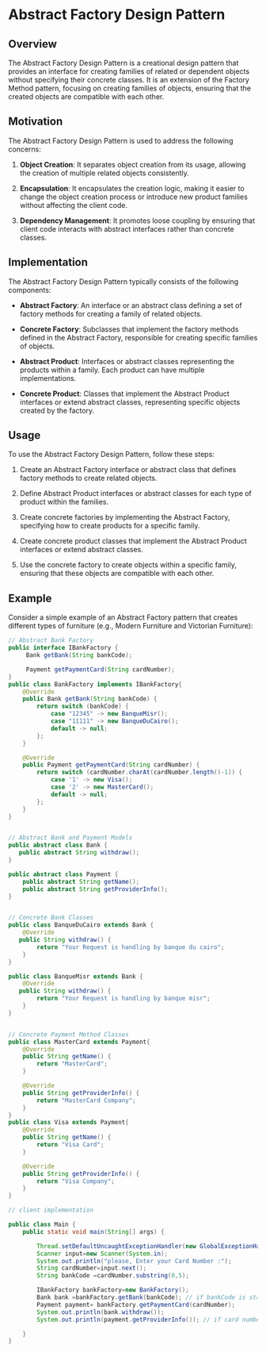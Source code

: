 # Abstract Factory Design Pattern

## Overview

The Abstract Factory Design Pattern is a creational design pattern that provides an interface for creating families of related or dependent objects without specifying their concrete classes. It is an extension of the Factory Method pattern, focusing on creating families of objects, ensuring that the created objects are compatible with each other.

## Motivation

The Abstract Factory Design Pattern is used to address the following concerns:

1. **Object Creation**: It separates object creation from its usage, allowing the creation of multiple related objects consistently.

2. **Encapsulation**: It encapsulates the creation logic, making it easier to change the object creation process or introduce new product families without affecting the client code.

3. **Dependency Management**: It promotes loose coupling by ensuring that client code interacts with abstract interfaces rather than concrete classes.

## Implementation

The Abstract Factory Design Pattern typically consists of the following components:

- **Abstract Factory**: An interface or an abstract class defining a set of factory methods for creating a family of related objects.

- **Concrete Factory**: Subclasses that implement the factory methods defined in the Abstract Factory, responsible for creating specific families of objects.

- **Abstract Product**: Interfaces or abstract classes representing the products within a family. Each product can have multiple implementations.

- **Concrete Product**: Classes that implement the Abstract Product interfaces or extend abstract classes, representing specific objects created by the factory.

## Usage

To use the Abstract Factory Design Pattern, follow these steps:

1. Create an Abstract Factory interface or abstract class that defines factory methods to create related objects.

2. Define Abstract Product interfaces or abstract classes for each type of product within the families.

3. Create concrete factories by implementing the Abstract Factory, specifying how to create products for a specific family.

4. Create concrete product classes that implement the Abstract Product interfaces or extend abstract classes.

5. Use the concrete factory to create objects within a specific family, ensuring that these objects are compatible with each other.

## Example

Consider a simple example of an Abstract Factory pattern that creates different types of furniture (e.g., Modern Furniture and Victorian Furniture):

```java
// Abstract Bank Factory
public interface IBankFactory {
     Bank getBank(String bankCode);

     Payment getPaymentCard(String cardNumber);
}
public class BankFactory implements IBankFactory{
    @Override
    public Bank getBank(String bankCode) {
        return switch (bankCode) {
            case "12345" -> new BanqueMisr();
            case "11111" -> new BanqueDuCairo();
            default -> null;
        };
    }

    @Override
    public Payment getPaymentCard(String cardNumber) {
        return switch (cardNumber.charAt(cardNumber.length()-1)) {
            case '1' -> new Visa();
            case '2' -> new MasterCard();
            default -> null;
        };
    }
}


// Abstract Bank and Payment Models
public abstract class Bank {
   public abstract String withdraw();
}

public abstract class Payment {
    public abstract String getName();
    public abstract String getProviderInfo();
}


// Concrete Bank Classes
public class BanqueDuCairo extends Bank {
    @Override
   public String withdraw() {
        return "Your Request is handling by banque du cairo";
    }
}

public class BanqueMisr extends Bank {
    @Override
   public String withdraw() {
        return "Your Request is handling by banque misr";
    }
}


// Concrete Payment Method Classes
public class MasterCard extends Payment{
    @Override
    public String getName() {
        return "MasterCard";
    }

    @Override
    public String getProviderInfo() {
        return "MasterCard Company";
    }
}
public class Visa extends Payment{
    @Override
    public String getName() {
        return "Visa Card";
    }

    @Override
    public String getProviderInfo() {
        return "Visa Company";
    }
}

// client implementation

public class Main {
    public static void main(String[] args) {

        Thread.setDefaultUncaughtExceptionHandler(new GlobalExceptionHandler());
        Scanner input=new Scanner(System.in);
        System.out.println("please, Enter your Card Number :");
        String cardNumber=input.next();
        String bankCode =cardNumber.substring(0,5);

        IBankFactory bankFactory=new BankFactory();
        Bank bank =bankFactory.getBank(bankCode); // if bankCode is start with 12345 => banque misr OrElse banque du cairo
        Payment payment= bankFactory.getPaymentCard(cardNumber);
        System.out.println(bank.withdraw());
        System.out.println(payment.getProviderInfo()); // if card number end with 1 => visa company orElse Mastercard

    }
}
